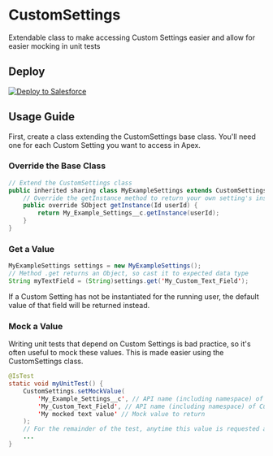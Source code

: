 # CustomSettings
Extendable class to make accessing Custom Settings easier and allow for easier mocking in unit tests

## Deploy

<a href="https://githubsfdeploy.herokuapp.com?owner=Enclude-Components&repo=Custom-Settings&ref=main">
  <img alt="Deploy to Salesforce"
       src="https://raw.githubusercontent.com/afawcett/githubsfdeploy/master/deploy.png">
</a>

## Usage Guide
First, create a class extending the CustomSettings base class. You'll need one for each Custom Setting you want to access in Apex.

### Override the Base Class
```java
// Extend the CustomSettings class
public inherited sharing class MyExampleSettings extends CustomSettings {
    // Override the getInstance method to return your own setting's instance
    public override SObject getInstance(Id userId) {
        return My_Example_Settings__c.getInstance(userId);
    }
}
```

### Get a Value
```java
MyExampleSettings settings = new MyExampleSettings();
// Method .get returns an Object, so cast it to expected data type
String myTextField = (String)settings.get('My_Custom_Text_Field');
```
If a Custom Setting has not be instantiated for the running user, the default value of that field will be returned instead.

### Mock a Value
Writing unit tests that depend on Custom Settings is bad practice, so it's often useful to mock these values. This is made easier using the CustomSettings class.
```java
@IsTest
static void myUnitTest() {
    CustomSettings.setMockValue(
        'My_Example_Settings__c', // API name (including namespace) of Custom Setting object to mock
        'My_Custom_Text_Field', // API name (including namespace) of Custom Setting field to mock
        'My mocked text value' // Mock value to return
    );
    // For the remainder of the test, anytime this value is requested anywhere, the mock value will be returned
    ...
}
```
